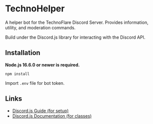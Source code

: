 # TechnoHelper
A helper bot for the TechnoFlare Discord Server. Provides information, utility, and moderation commands.

Build under the Discord.js library for interacting with the Discord API.

## Installation
**Node.js 16.6.0 or newer is required.**
```sh-session
npm install
```
Import `.env` file for bot token.

## Links
- [Discord.js Guide (for setup)](https://discordjs.guide/)
- [Discord.js Documentation (for classes)](https://discord.js.org/#/docs)
